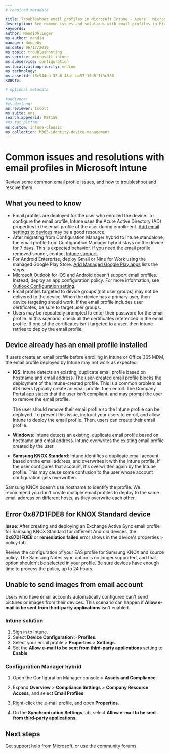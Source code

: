 ```yaml
---
# required metadata

title: Troubleshoot email profiles in Microsoft Intune - Azure | Microsoft Docs
description: See common issues and solutions with email profiles in Microsoft Intune, including duplicate email profiles and errors on Samsung KNOX Standard Android devices.
keywords:
author: MandiOhlinger
ms.author: mandia
manager: dougeby
ms.date: 06/17/2019
ms.topic: troubleshooting
ms.service: microsoft-intune
ms.subservice: configuration
ms.localizationpriority: medium
ms.technology:
ms.assetid: f5c944ea-32a6-48af-bb57-16d5f1f3c588
ROBOTS:

# optional metadata

#audience:
#ms.devlang:
ms.reviewer: tscott
ms.suite: ems
search.appverid: MET150
#ms.tgt_pltfrm:
ms.custom: intune-classic
ms.collection: M365-identity-device-management
---
```


# Common issues and resolutions with email profiles in Microsoft Intune

Review some common email profile issues, and how to troubleshoot and resolve them.

## What you need to know

- Email profiles are deployed for the user who enrolled the device. To configure the email profile, Intune uses the Azure Active Directory (AD) properties in the email profile of the user during enrollment. [Add email settings to devices](email-settings-configure.md) may be a good resource.
- After migrating from Configuration Manager hybrid to Intune standalone, the email profile from Configuration Manager hybrid stays on the device for 7 days. This is expected behavior. If you need the email profile removed sooner, contact [Intune support](../fundamentals/get-support.md).
- For Android Enterprise, deploy Gmail or Nine for Work using the managed Google Play Store. [Add Managed Google Play apps](../apps/apps-add-android-for-work.md) lists the steps.
- Microsoft Outlook for iOS and Android doesn't support email profiles. Instead, deploy an app configuration policy. For more information, see [Outlook Configuration setting](../apps/app-configuration-policies-outlook.md).
- Email profiles targeted to device groups (not user groups) may not be delivered to the device. When the device has a primary user, then device targeting should work. If the email profile includes user certificates, be sure to target user groups.
- Users may be repeatedly prompted to enter their password for the email profile. In this scenario, check all the certificates referenced in the email profile. If one of the certificates isn't targeted to a user, then Intune retries to deploy the email profile.

## Device already has an email profile installed

If users create an email profile before enrolling in Intune or Office 365 MDM, the email profile deployed by Intune may not work as expected:

- **iOS**: Intune detects an existing, duplicate email profile based on hostname and email address. The user-created email profile blocks the deployment of the Intune-created profile. This is a common problem as iOS users typically create an email profile, then enroll. The Company Portal app states that the user isn't compliant, and may prompt the user to remove the email profile.

  The user should remove their email profile so the Intune profile can be deployed. To prevent this issue, instruct your users to enroll, and allow Intune to deploy the email profile. Then, users can create their email profile.

- **Windows**: Intune detects an existing, duplicate email profile based on hostname and email address. Intune overwrites the existing email profile created by the user.

- **Samsung KNOX Standard**: Intune identifies a duplicate email account based on the email address, and overwrites it with the Intune profile. If the user configures that account, it's overwritten again by the Intune profile. This may cause some confusion to the user whose account configuration gets overwritten.

Samsung KNOX doesn't use hostname to identify the profile. We recommend you don't create multiple email profiles to deploy to the same email address on different hosts, as they overwrite each other.

## Error 0x87D1FDE8 for KNOX Standard device

**Issue**: After creating and deploying an Exchange Active Sync email profile for Samsung KNOX Standard for different Android devices, the **0x87D1FDE8** or **remediation failed** error shows in the device's properties > policy tab.

Review the configuration of your EAS profile for Samsung KNOX and source policy. The Samsung Notes sync option is no longer supported, and that option shouldn't be selected in your profile. Be sure devices have enough time to process the policy, up to 24 hours.

## Unable to send images from  email account

Users who have email accounts automatically configured can't send pictures or images from their devices. This scenario can happen if **Allow e-mail to be sent from third-party applications** isn't enabled.

### Intune solution

1. Sign in to [Intune](https://go.microsoft.com/fwlink/?linkid=2090973).
2. Select **Device Configuration** > **Profiles**.
3. Select your email profile > **Properties** > **Settings**.
4. Set the **Allow e-mail to be sent from third-party applications** setting to **Enable**.

### Configuration Manager hybrid

1. Open the Configuration Manager console > **Assets and Compliance**.

2. Expand **Overview** > **Compliance Settings** > **Company Resource Access**, and select **Email Profiles**.

3. Right-click the e-mail profile, and open **Properties**.

4. On the **Synchronization Settings** tab, select **Allow e-mail to be sent from third-party applications**.

## Next steps

Get [support help from Microsoft](../fundamentals/get-support.md), or use the [community forums](https://social.technet.microsoft.com/Forums/en-US/home?category=microsoftintune).
